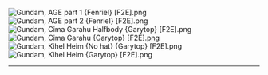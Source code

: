 ![Gundam, AGE part 1 {Fenriel} [F2E].png](https://raw.githubusercontent.com/Klokinator/FE-Repo/main/Portrait%20Repository/Non-FE%20Properties/Gundam/Gundam,%20AGE%20part%201%20%7BFenriel%7D%20%5BF2E%5D.png "Gundam, AGE part 1 {Fenriel} [F2E].png")![Gundam, AGE part 2 {Fenriel} [F2E].png](https://raw.githubusercontent.com/Klokinator/FE-Repo/main/Portrait%20Repository/Non-FE%20Properties/Gundam/Gundam,%20AGE%20part%202%20%7BFenriel%7D%20%5BF2E%5D.png "Gundam, AGE part 2 {Fenriel} [F2E].png")![Gundam, Cima Garahu Halfbody {Garytop} [F2E].png](https://raw.githubusercontent.com/Klokinator/FE-Repo/main/Portrait%20Repository/Non-FE%20Properties/Gundam/Gundam,%20Cima%20Garahu%20Halfbody%20%7BGarytop%7D%20%5BF2E%5D.png "Gundam, Cima Garahu Halfbody {Garytop} [F2E].png")![Gundam, Cima Garahu {Garytop} [F2E].png](https://raw.githubusercontent.com/Klokinator/FE-Repo/main/Portrait%20Repository/Non-FE%20Properties/Gundam/Gundam,%20Cima%20Garahu%20%7BGarytop%7D%20%5BF2E%5D.png "Gundam, Cima Garahu {Garytop} [F2E].png")![Gundam, Kihel Heim {No hat} {Garytop} [F2E].png](https://raw.githubusercontent.com/Klokinator/FE-Repo/main/Portrait%20Repository/Non-FE%20Properties/Gundam/Gundam,%20Kihel%20Heim%20(No%20hat)%20%7BGarytop%7D%20%5BF2E%5D.png "Gundam, Kihel Heim {No hat} {Garytop} [F2E].png")![Gundam, Kihel Heim {Garytop} [F2E].png](https://raw.githubusercontent.com/Klokinator/FE-Repo/main/Portrait%20Repository/Non-FE%20Properties/Gundam/Gundam,%20Kihel%20Heim%20%7BGarytop%7D%20%5BF2E%5D.png "Gundam, Kihel Heim {Garytop} [F2E].png")



----


